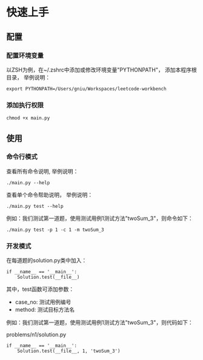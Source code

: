 # 快速上手
## 配置
### 配置环境变量
以ZSH为例，在~/.zshrc中添加或修改环境变量"PYTHONPATH"， 添加本程序根目录， 举例说明：

    export PYTHONPATH=/Users/gniu/Workspaces/leetcode-workbench

### 添加执行权限

    chmod +x main.py

## 使用
### 命令行模式
查看所有命令说明, 举例说明：
    
    ./main.py --help

查看单个命令帮助说明， 举例说明：

    ./main.py test --help

例如：我们测试第一道题，使用测试用例1测试方法"twoSum_3"，则命令如下：

    ./main.py test -p 1 -c 1 -m twoSum_3

### 开发模式
在每道题的solution.py类中加入：

    if __name__ == '__main__':
        Solution.test(__file__)

其中，test函数可添加参数：
- case_no: 测试用例编号
- method: 测试目标方法名

例如：我们测试第一道题，使用测试用例1测试方法"twoSum_3"，则代码如下：

problems/n1/solution.py

    if __name__ == '__main__':
        Solution.test(__file__, 1, 'twoSum_3')

